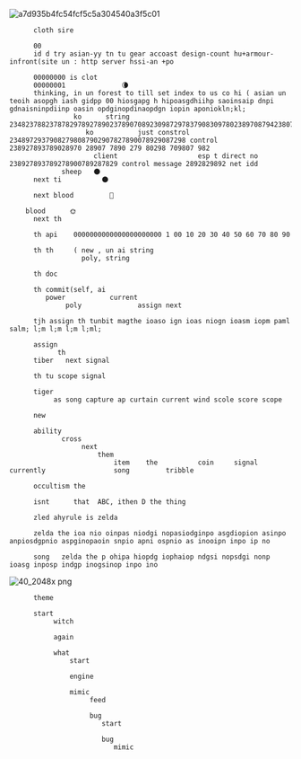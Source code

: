 ![a7d935b4fc54fcf5c5a304540a3f5c01](https://github.com/user-attachments/assets/6381d04f-7de4-4460-b0f1-47c239efb004)

          cloth sire 
          
          00
          id d try asian-yy tn tu gear accoast design-count hu+armour-infront(site un : http server hssi-an +po 
          
          00000000 is clot 
          00000001              🌘
          thinking, in un forest to till set index to us co hi ( asian un teoih asopgh iash gidpp 00 hiosgapg h hipoasgdhiihp saoinsaip dnpi gdnaisninpdiinp oasin opdginopdinaopdgn iopin aponiokln;kl;
                    ko      string 234823788237878297892789023789070892309872978379083097802389708794238079307849789238097089723807928370970892078908728222
                       ko           just constrol 23489729379082798087902907827890078929087298 control 238927893789028970 28907 7890 279 80298 709807 982  
                         client                    esp t direct no 238927893789278900789287829 control message 2892829892 net idd
                 sheep   🌑
          next ti          🌑
          
          next blood         🌝

        blood      🌞
          next th 
          
          th api    0000000000000000000000 1 00 10 20 30 40 50 60 70 80 90 
          
          th th     ( new , un ai string 
                      poly, string 
          
          th doc 
          
          th commit(self, ai 
             power           current  
                  poly              assign next
          
          tjh assign th tunbit magthe ioaso ign ioas niogn ioasm iopm paml salm; l;m l;m l;m l;ml;
          
          assign 
                th
          tiber   next signal
          
          th tu scope signal
          
          tiger 
               as song capture ap curtain current wind scole score scope
          
          new  
          
          ability
                 cross 
                      next 
                          them 
                              item    the          coin     signal       currently                 song         tribble               
          
          occultism the
          
          isnt      that  ABC, ithen D the thing 
          
          zled ahyrule is zelda 
          
          zelda the ioa nio oinpas niodgi nopasiodginpo asgdiopion asinpo anpiosdgpnio aspginopaoin snpio apni ospnio as inooipn inpo ip no
          
          song   zelda the p ohipa hiopdg iophaiop ndgsi nopsdgi nonp ioasg inposp indgp inogsinop inpo ino 

![40_2048x png](https://github.com/user-attachments/assets/2d36b1c7-a45f-4d5f-870a-309bde0c7baf)

          theme

          start
               witch

               again

               what
                   start

                   engine

                   mimic
                        feed

                        bug
                           start

                           bug
                              mimic

